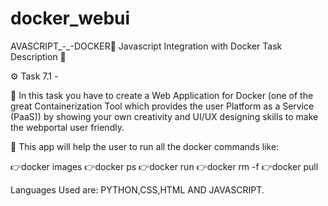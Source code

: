 # docker_webui


AVASCRIPT_-_-DOCKER🤗
Javascript Integration with Docker Task Description 📄

⚙️ Task 7.1 -

📌 In this task you have to create a Web Application for Docker (one of the great Containerization Tool which provides the user Platform as a Service (PaaS)) by showing your own creativity and UI/UX designing skills to make the webportal user friendly.

📌 This app will help the user to run all the docker commands like:

👉docker images 👉docker ps 👉docker run 👉docker rm -f 👉docker pull

Languages Used are: PYTHON,CSS,HTML AND JAVASCRIPT.
